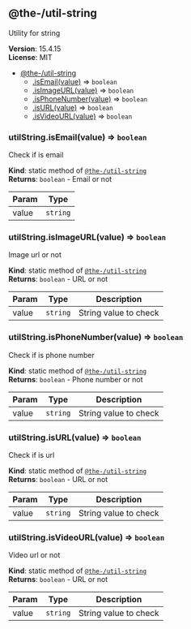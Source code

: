 <!--- Code generated by @the-/script-doc. DO NOT EDIT. -->

<a name="module_@the-/util-string"></a>

## @the-/util-string
Utility for string

**Version**: 15.4.15  
**License**: MIT  

* [@the-/util-string](#module_@the-/util-string)
    * [.isEmail(value)](#module_@the-/util-string.isEmail) ⇒ <code>boolean</code>
    * [.isImageURL(value)](#module_@the-/util-string.isImageURL) ⇒ <code>boolean</code>
    * [.isPhoneNumber(value)](#module_@the-/util-string.isPhoneNumber) ⇒ <code>boolean</code>
    * [.isURL(value)](#module_@the-/util-string.isURL) ⇒ <code>boolean</code>
    * [.isVideoURL(value)](#module_@the-/util-string.isVideoURL) ⇒ <code>boolean</code>

<a name="module_@the-/util-string.isEmail"></a>

### utilString.isEmail(value) ⇒ <code>boolean</code>
Check if is email

**Kind**: static method of [<code>@the-/util-string</code>](#module_@the-/util-string)  
**Returns**: <code>boolean</code> - Email or not  

| Param | Type |
| --- | --- |
| value | <code>string</code> | 

<a name="module_@the-/util-string.isImageURL"></a>

### utilString.isImageURL(value) ⇒ <code>boolean</code>
Image url or not

**Kind**: static method of [<code>@the-/util-string</code>](#module_@the-/util-string)  
**Returns**: <code>boolean</code> - URL or not  

| Param | Type | Description |
| --- | --- | --- |
| value | <code>string</code> | String value to check |

<a name="module_@the-/util-string.isPhoneNumber"></a>

### utilString.isPhoneNumber(value) ⇒ <code>boolean</code>
Check if is phone number

**Kind**: static method of [<code>@the-/util-string</code>](#module_@the-/util-string)  
**Returns**: <code>boolean</code> - Phone number or not  

| Param | Type | Description |
| --- | --- | --- |
| value | <code>string</code> | String value to check |

<a name="module_@the-/util-string.isURL"></a>

### utilString.isURL(value) ⇒ <code>boolean</code>
Check if is url

**Kind**: static method of [<code>@the-/util-string</code>](#module_@the-/util-string)  
**Returns**: <code>boolean</code> - URL or not  

| Param | Type | Description |
| --- | --- | --- |
| value | <code>string</code> | String value to check |

<a name="module_@the-/util-string.isVideoURL"></a>

### utilString.isVideoURL(value) ⇒ <code>boolean</code>
Video url or not

**Kind**: static method of [<code>@the-/util-string</code>](#module_@the-/util-string)  
**Returns**: <code>boolean</code> - URL or not  

| Param | Type | Description |
| --- | --- | --- |
| value | <code>string</code> | String value to check |

